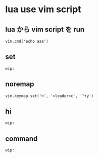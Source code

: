 
# lua use vim script


## lua から vim script を run

```
vim.cmd('echo aaa')
```



## set

```
wip:
```


## noremap

```
vim.keymap.set('n', '<leader>c', '"+y')
```


## hi

```
wip:
```


## command

```
wip:
```


